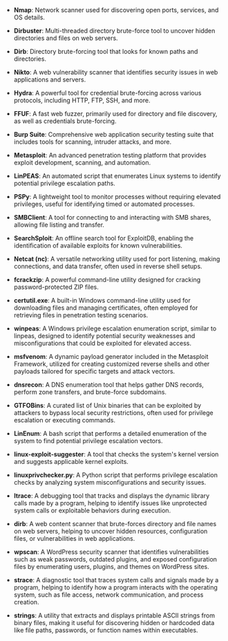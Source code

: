 
- **Nmap**: Network scanner used for discovering open ports, services, and OS details.
  
- **Dirbuster**: Multi-threaded directory brute-force tool to uncover hidden directories and files on web servers.

- **Dirb**: Directory brute-forcing tool that looks for known paths and directories.

- **Nikto**: A web vulnerability scanner that identifies security issues in web applications and servers.

- **Hydra**: A powerful tool for credential brute-forcing across various protocols, including HTTP, FTP, SSH, and more.

- **FFUF**: A fast web fuzzer, primarily used for directory and file discovery, as well as credentials brute-forcing.

- **Burp Suite**: Comprehensive web application security testing suite that includes tools for scanning, intruder attacks, and more.

- **Metasploit**: An advanced penetration testing platform that provides exploit development, scanning, and automation.

- **LinPEAS**: An automated script that enumerates Linux systems to identify potential privilege escalation paths.

- **PSPy**: A lightweight tool to monitor processes without requiring elevated privileges, useful for identifying timed or automated processes.

- **SMBClient**: A tool for connecting to and interacting with SMB shares, allowing file listing and transfer.

- **SearchSploit**: An offline search tool for ExploitDB, enabling the identification of available exploits for known vulnerabilities.

- **Netcat (nc)**: A versatile networking utility used for port listening, making connections, and data transfer, often used in reverse shell setups.

- **fcrackzip**: A powerful command-line utility designed for cracking password-protected ZIP files.

- **certutil.exe**: A built-in Windows command-line utility used for downloading files and managing certificates, often employed for retrieving files in penetration testing scenarios.

- **winpeas**: A Windows privilege escalation enumeration script, similar to linpeas, designed to identify potential security weaknesses and misconfigurations that could be exploited for elevated access.

- **msfvenom**: A dynamic payload generator included in the Metasploit Framework, utilized for creating customized reverse shells and other payloads tailored for specific targets and attack vectors.

- **dnsrecon**: A DNS enumeration tool that helps gather DNS records, perform zone transfers, and brute-force subdomains.

- **GTFOBins**: A curated list of Unix binaries that can be exploited by attackers to bypass local security restrictions, often used for privilege escalation or executing commands.

- **LinEnum**: A bash script that performs a detailed enumeration of the system to find potential privilege escalation vectors.

- **linux-exploit-suggester**: A tool that checks the system's kernel version and suggests applicable kernel exploits.

- **linuxprivchecker.py**: A Python script that performs privilege escalation checks by analyzing system misconfigurations and security issues.

- **ltrace**: A debugging tool that tracks and displays the dynamic library calls made by a program, helping to identify issues like unprotected system calls or exploitable behaviors during execution.

- **dirb**: A web content scanner that brute-forces directory and file names on web servers, helping to uncover hidden resources, configuration files, or vulnerabilities in web applications.

- **wpscan**: A WordPress security scanner that identifies vulnerabilities such as weak passwords, outdated plugins, and exposed configuration files by enumerating users, plugins, and themes on WordPress sites.

- **strace**: A diagnostic tool that traces system calls and signals made by a program, helping to identify how a program interacts with the operating system, such as file access, network communication, and process creation.

- **strings**: A utility that extracts and displays printable ASCII strings from binary files, making it useful for discovering hidden or hardcoded data like file paths, passwords, or function names within executables.

